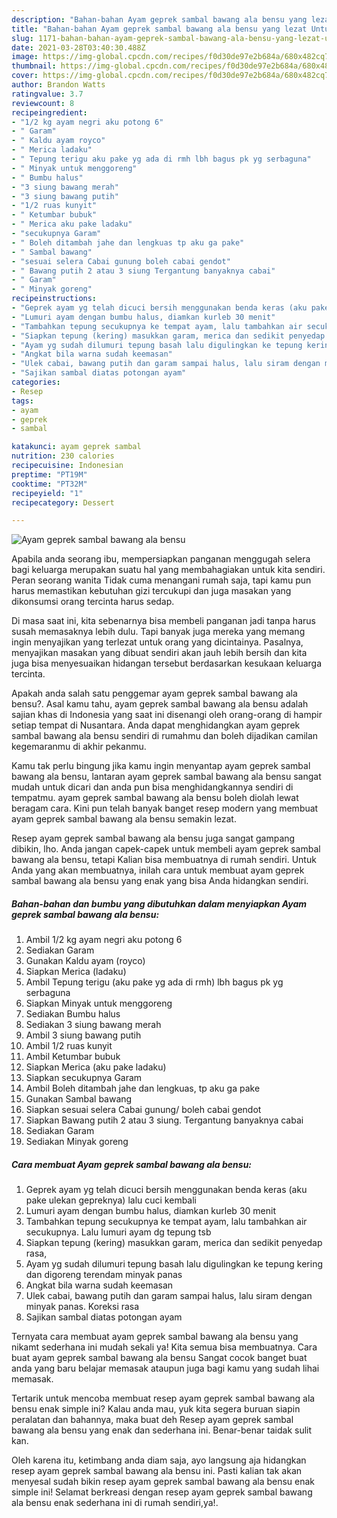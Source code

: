 ```yaml
---
description: "Bahan-bahan Ayam geprek sambal bawang ala bensu yang lezat Untuk Jualan"
title: "Bahan-bahan Ayam geprek sambal bawang ala bensu yang lezat Untuk Jualan"
slug: 1171-bahan-bahan-ayam-geprek-sambal-bawang-ala-bensu-yang-lezat-untuk-jualan
date: 2021-03-28T03:40:30.488Z
image: https://img-global.cpcdn.com/recipes/f0d30de97e2b684a/680x482cq70/ayam-geprek-sambal-bawang-ala-bensu-foto-resep-utama.jpg
thumbnail: https://img-global.cpcdn.com/recipes/f0d30de97e2b684a/680x482cq70/ayam-geprek-sambal-bawang-ala-bensu-foto-resep-utama.jpg
cover: https://img-global.cpcdn.com/recipes/f0d30de97e2b684a/680x482cq70/ayam-geprek-sambal-bawang-ala-bensu-foto-resep-utama.jpg
author: Brandon Watts
ratingvalue: 3.7
reviewcount: 8
recipeingredient:
- "1/2 kg ayam negri aku potong 6"
- " Garam"
- " Kaldu ayam royco"
- " Merica ladaku"
- " Tepung terigu aku pake yg ada di rmh lbh bagus pk yg serbaguna"
- " Minyak untuk menggoreng"
- " Bumbu halus"
- "3 siung bawang merah"
- "3 siung bawang putih"
- "1/2 ruas kunyit"
- " Ketumbar bubuk"
- " Merica aku pake ladaku"
- "secukupnya Garam"
- " Boleh ditambah jahe dan lengkuas tp aku ga pake"
- " Sambal bawang"
- "sesuai selera Cabai gunung boleh cabai gendot"
- " Bawang putih 2 atau 3 siung Tergantung banyaknya cabai"
- " Garam"
- " Minyak goreng"
recipeinstructions:
- "Geprek ayam yg telah dicuci bersih menggunakan benda keras (aku pake ulekan gepreknya) lalu cuci kembali"
- "Lumuri ayam dengan bumbu halus, diamkan kurleb 30 menit"
- "Tambahkan tepung secukupnya ke tempat ayam, lalu tambahkan air secukupnya. Lalu lumuri ayam dg tepung tsb"
- "Siapkan tepung (kering) masukkan garam, merica dan sedikit penyedap rasa,"
- "Ayam yg sudah dilumuri tepung basah lalu digulingkan ke tepung kering dan digoreng terendam minyak panas"
- "Angkat bila warna sudah keemasan"
- "Ulek cabai, bawang putih dan garam sampai halus, lalu siram dengan minyak panas. Koreksi rasa"
- "Sajikan sambal diatas potongan ayam"
categories:
- Resep
tags:
- ayam
- geprek
- sambal

katakunci: ayam geprek sambal 
nutrition: 230 calories
recipecuisine: Indonesian
preptime: "PT19M"
cooktime: "PT32M"
recipeyield: "1"
recipecategory: Dessert

---
```



![Ayam geprek sambal bawang ala bensu](https://img-global.cpcdn.com/recipes/f0d30de97e2b684a/680x482cq70/ayam-geprek-sambal-bawang-ala-bensu-foto-resep-utama.jpg)

Apabila anda seorang ibu, mempersiapkan panganan menggugah selera bagi keluarga merupakan suatu hal yang membahagiakan untuk kita sendiri. Peran seorang  wanita Tidak cuma menangani rumah saja, tapi kamu pun harus memastikan kebutuhan gizi tercukupi dan juga masakan yang dikonsumsi orang tercinta harus sedap.

Di masa  saat ini, kita sebenarnya bisa membeli panganan jadi tanpa harus susah memasaknya lebih dulu. Tapi banyak juga mereka yang memang ingin menyajikan yang terlezat untuk orang yang dicintainya. Pasalnya, menyajikan masakan yang dibuat sendiri akan jauh lebih bersih dan kita juga bisa menyesuaikan hidangan tersebut berdasarkan kesukaan keluarga tercinta. 



Apakah anda salah satu penggemar ayam geprek sambal bawang ala bensu?. Asal kamu tahu, ayam geprek sambal bawang ala bensu adalah sajian khas di Indonesia yang saat ini disenangi oleh orang-orang di hampir setiap tempat di Nusantara. Anda dapat menghidangkan ayam geprek sambal bawang ala bensu sendiri di rumahmu dan boleh dijadikan camilan kegemaranmu di akhir pekanmu.

Kamu tak perlu bingung jika kamu ingin menyantap ayam geprek sambal bawang ala bensu, lantaran ayam geprek sambal bawang ala bensu sangat mudah untuk dicari dan anda pun bisa menghidangkannya sendiri di tempatmu. ayam geprek sambal bawang ala bensu boleh diolah lewat beragam cara. Kini pun telah banyak banget resep modern yang membuat ayam geprek sambal bawang ala bensu semakin lezat.

Resep ayam geprek sambal bawang ala bensu juga sangat gampang dibikin, lho. Anda jangan capek-capek untuk membeli ayam geprek sambal bawang ala bensu, tetapi Kalian bisa membuatnya di rumah sendiri. Untuk Anda yang akan membuatnya, inilah cara untuk membuat ayam geprek sambal bawang ala bensu yang enak yang bisa Anda hidangkan sendiri.

<!--inarticleads1-->

##### Bahan-bahan dan bumbu yang dibutuhkan dalam menyiapkan Ayam geprek sambal bawang ala bensu:

1. Ambil 1/2 kg ayam negri aku potong 6
1. Sediakan  Garam
1. Gunakan  Kaldu ayam (royco)
1. Siapkan  Merica (ladaku)
1. Ambil  Tepung terigu (aku pake yg ada di rmh) lbh bagus pk yg serbaguna
1. Siapkan  Minyak untuk menggoreng
1. Sediakan  Bumbu halus
1. Sediakan 3 siung bawang merah
1. Ambil 3 siung bawang putih
1. Ambil 1/2 ruas kunyit
1. Ambil  Ketumbar bubuk
1. Siapkan  Merica (aku pake ladaku)
1. Siapkan secukupnya Garam
1. Ambil  Boleh ditambah jahe dan lengkuas, tp aku ga pake
1. Gunakan  Sambal bawang
1. Siapkan sesuai selera Cabai gunung/ boleh cabai gendot
1. Siapkan  Bawang putih 2 atau 3 siung. Tergantung banyaknya cabai
1. Sediakan  Garam
1. Sediakan  Minyak goreng




<!--inarticleads2-->

##### Cara membuat Ayam geprek sambal bawang ala bensu:

1. Geprek ayam yg telah dicuci bersih menggunakan benda keras (aku pake ulekan gepreknya) lalu cuci kembali
1. Lumuri ayam dengan bumbu halus, diamkan kurleb 30 menit
1. Tambahkan tepung secukupnya ke tempat ayam, lalu tambahkan air secukupnya. Lalu lumuri ayam dg tepung tsb
1. Siapkan tepung (kering) masukkan garam, merica dan sedikit penyedap rasa,
1. Ayam yg sudah dilumuri tepung basah lalu digulingkan ke tepung kering dan digoreng terendam minyak panas
1. Angkat bila warna sudah keemasan
1. Ulek cabai, bawang putih dan garam sampai halus, lalu siram dengan minyak panas. Koreksi rasa
1. Sajikan sambal diatas potongan ayam




Ternyata cara membuat ayam geprek sambal bawang ala bensu yang nikamt sederhana ini mudah sekali ya! Kita semua bisa membuatnya. Cara buat ayam geprek sambal bawang ala bensu Sangat cocok banget buat anda yang baru belajar memasak ataupun juga bagi kamu yang sudah lihai memasak.

Tertarik untuk mencoba membuat resep ayam geprek sambal bawang ala bensu enak simple ini? Kalau anda mau, yuk kita segera buruan siapin peralatan dan bahannya, maka buat deh Resep ayam geprek sambal bawang ala bensu yang enak dan sederhana ini. Benar-benar taidak sulit kan. 

Oleh karena itu, ketimbang anda diam saja, ayo langsung aja hidangkan resep ayam geprek sambal bawang ala bensu ini. Pasti kalian tak akan menyesal sudah bikin resep ayam geprek sambal bawang ala bensu enak simple ini! Selamat berkreasi dengan resep ayam geprek sambal bawang ala bensu enak sederhana ini di rumah sendiri,ya!.


